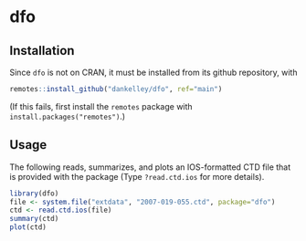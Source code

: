 # dfo

## Installation

Since `dfo` is not on CRAN, it must be installed from its github repository, with
```R
remotes::install_github("dankelley/dfo", ref="main")
```
(If this fails, first install the `remotes` package with
`install.packages("remotes")`.)

## Usage

The following reads, summarizes, and plots an IOS-formatted CTD file that is
provided with the package (Type `?read.ctd.ios` for more details).
```R
library(dfo)
file <- system.file("extdata", "2007-019-055.ctd", package="dfo")
ctd <- read.ctd.ios(file)
summary(ctd)
plot(ctd)
```

